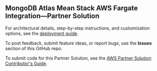 
## MongoDB Atlas Mean Stack AWS Fargate Integration—Partner Solution

For architectural details, step-by-step instructions, and customization options, see the [deployment guide](https://fwd.aws/DVmGg?).

To post feedback, submit feature ideas, or report bugs, use the **Issues** section of this GitHub repo.

To submit code for this Partner Solution, see the [AWS Partner Solution Contributor's Guide](https://aws-quickstart.github.io/).